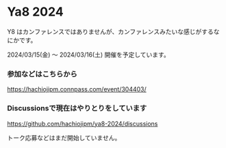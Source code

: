 # Ya8 2024

Y8 はカンファレンスではありませんが、カンファレンスみたいな感じがするなにかです。

2024/03/15(金) 〜 2024/03/16(土) 開催を予定しています。

### 参加などはこちらから

https://hachiojipm.connpass.com/event/304403/


### Discussionsで現在はやりとりをしています

https://github.com/hachiojipm/ya8-2024/discussions

トーク応募などはまだ開始していません。
